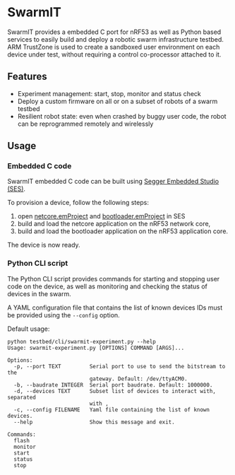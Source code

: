  # SwarmIT

 SwarmIT provides a embedded C port for nRF53 as well as Python based services to
 easily build and deploy a robotic swarm infrastructure testbed.
 ARM TrustZone is used to create a sandboxed user environment on each device
 under test, without requiring a control co-processor attached to it.

## Features

- Experiment management: start, stop, monitor and status check
- Deploy a custom firmware on all or on a subset of robots of a swarm testbed
- Resilient robot state: even when crashed by buggy user code, the robot can be reprogrammed remotely and wirelessly

## Usage

### Embedded C code

SwarmIT embedded C code can be built using
[Segger Embedded Studio (SES)](https://www.segger.com/products/development-tools/embedded-studio/).

To provision a device, follow the following steps:
1. open [netcore.emProject](device/network_core/netcore.emProject)
and [bootloader.emProject](device/bootloader/bootloader.emProject) in SES
2. build and load the netcore application on the nRF53 network core,
3. build and load the bootloader application on the nRF53 application core.

The device is now ready.

### Python CLI script

The Python CLI script provides commands for starting and stopping user code on
the device, as well as monitoring and checking the status of devices in the swarm.

A YAML configuration file that contains the list of known devices IDs must be
provided using the `--config` option.

Default usage:

```
python testbed/cli/swarmit-experiment.py --help
Usage: swarmit-experiment.py [OPTIONS] COMMAND [ARGS]...

Options:
  -p, --port TEXT         Serial port to use to send the bitstream to the
                          gateway. Default: /dev/ttyACM0.
  -b, --baudrate INTEGER  Serial port baudrate. Default: 1000000.
  -d, --devices TEXT      Subset list of devices to interact with, separated
                          with ,
  -c, --config FILENAME   Yaml file containing the list of known devices.
  --help                  Show this message and exit.

Commands:
  flash
  monitor
  start
  status
  stop
```
